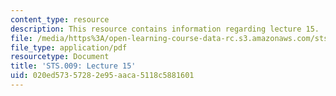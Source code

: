 ```yaml
---
content_type: resource
description: This resource contains information regarding lecture 15.
file: /media/https%3A/open-learning-course-data-rc.s3.amazonaws.com/sts-009-evolution-and-society-spring-2012/020ed57357282e95aaca5118c5881601_MITSTS_009S12_lec15.pdf
file_type: application/pdf
resourcetype: Document
title: 'STS.009: Lecture 15'
uid: 020ed573-5728-2e95-aaca-5118c5881601
---
```

